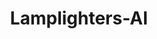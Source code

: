 ---
layout: lamplighters-ai
title: Lamplighters-AI
permalink: /lamplighters-AI
category: 
img-path: 
# img-id: 
img-alt: 
# gallery-img-path-01: 
# gallery-img-subline-01: 
# gallery-img-alt-01:

# gallery-img-path-02: assets/img/posts/gallery/kohledampfer-01.jpg
# gallery-img-subline-02: Kohledampfer bottles with the finished label
# gallery-img-alt-02: Kohledampfer bottles with the finished label


# gallery-img-path-03: assets/img/posts/gallery/
# gallery-img-subline-03: 
# gallery-img-alt-03:
---